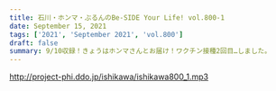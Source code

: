 ```yaml
---
title: 石川・ホンマ・ぶるんのBe-SIDE Your Life! vol.800-1
date: September 15, 2021
tags: ['2021', 'September 2021', 'vol.800']
draft: false
summary: 9/10収録！きょうはホンマさんとお届け！ワクチン接種2回目…しました。
---
```


http://project-phi.ddo.jp/ishikawa/ishikawa800_1.mp3